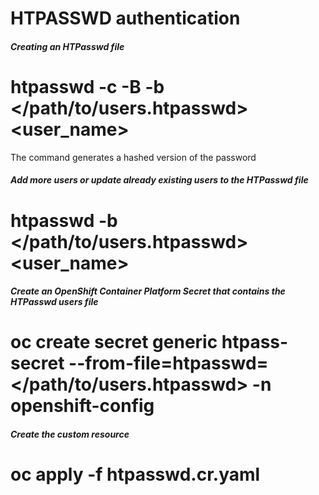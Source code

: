 # HTPASSWD authentication

##### Creating an HTPasswd file
  # htpasswd -c -B -b </path/to/users.htpasswd> <user_name> <password>

The command generates a hashed version of the password

##### Add more users or update already existing users to the HTPasswd file
  # htpasswd -b </path/to/users.htpasswd> <user_name> <password>

##### Create an OpenShift Container Platform Secret that contains the HTPasswd users file
 # oc create secret generic htpass-secret --from-file=htpasswd=</path/to/users.htpasswd> -n openshift-config

##### Create the custom resource
  # oc apply -f htpasswd.cr.yaml

